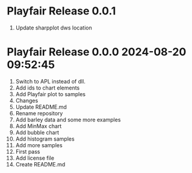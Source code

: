 # Playfair Release 0.0.1                    
1. Update sharpplot dws location

# Playfair Release 0.0.0 2024-08-20 09:52:45
1. Switch to APL instead of dll.
2. Add ids to chart elements
3. Add Playfair plot to samples
4. Changes
5. Update README.md
6. Rename repository
7. Add barley data and some more examples
8. Add MinMax chart
9. Add bubble chart
10. Add histogram samples
11. Add more samples
12. First pass
13. Add license file
14. Create README.md
